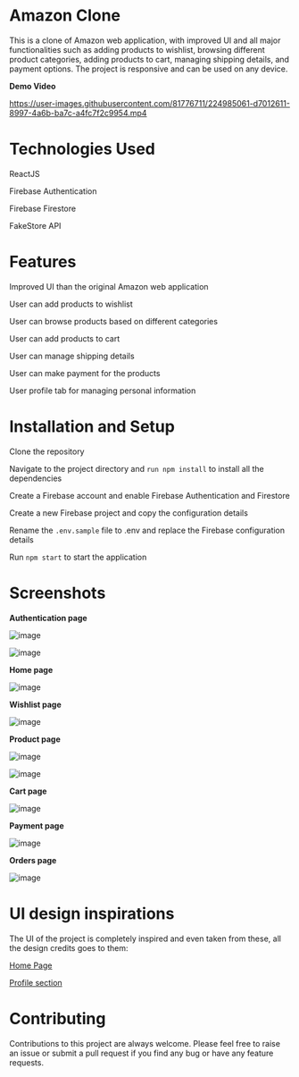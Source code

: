 # Amazon Clone


This is a clone of Amazon web application, with improved UI and all major functionalities such as adding products to wishlist, browsing different product categories, adding products to cart, managing shipping details, and payment options. The project is responsive and can be used on any device.

**Demo Video**


https://user-images.githubusercontent.com/81776711/224985061-d7012611-8997-4a6b-ba7c-a4fc7f2c9954.mp4


# Technologies Used


ReactJS

Firebase Authentication

Firebase Firestore

FakeStore API


# Features


Improved UI than the original Amazon web application

User can add products to wishlist

User can browse products based on different categories

User can add products to cart

User can manage shipping details

User can make payment for the products

User profile tab for managing personal information


# Installation and Setup


Clone the repository

Navigate to the project directory and `run npm install` to install all the dependencies

Create a Firebase account and enable Firebase Authentication and Firestore

Create a new Firebase project and copy the configuration details

Rename the `.env.sample` file to .env and replace the Firebase configuration details

Run `npm start` to start the application


# Screenshots

**Authentication page**

![image](https://user-images.githubusercontent.com/81776711/224613171-8b2c9392-5b97-4757-aaed-5e570e51f4a3.png)

![image](https://user-images.githubusercontent.com/81776711/224613223-7ad2a01e-13f6-474a-800b-2133ba0d27a7.png)


**Home page**

![image](https://user-images.githubusercontent.com/81776711/224613299-feb71146-bec7-4fd2-948b-e776d9701b47.png)


**Wishlist page**

![image](https://user-images.githubusercontent.com/81776711/224613383-6fed93fe-c269-4aba-888c-d0a3cf802f0a.png)


**Product page**

![image](https://user-images.githubusercontent.com/81776711/224615004-fe0bf691-333f-40f7-90ef-c4f26ebe5395.png)

![image](https://user-images.githubusercontent.com/81776711/224615047-2b015e56-ebdb-44e1-a29d-6fd382b40981.png)


**Cart page**

![image](https://user-images.githubusercontent.com/81776711/224614923-de0f913c-6305-4357-8b99-c32de24041b0.png)


**Payment page**

![image](https://user-images.githubusercontent.com/81776711/224615321-63c60972-78a4-49b0-8df4-d49a85a6cb86.png)


**Orders page**

![image](https://user-images.githubusercontent.com/81776711/224616126-7f3d7bff-e8d5-41dc-adb6-f9f1e6191654.png)


# UI design inspirations

The UI of the project is completely inspired and even taken from these, all the design credits goes to them:

[Home Page](https://dribbble.com/shots/15350650-Amazon-Website-Redesign-Concept)

[Profile section](https://dribbble.com/shots/20739514-Ecommerce-Account-Page-Dashboard-UXUI)


# Contributing


Contributions to this project are always welcome. Please feel free to raise an issue or submit a pull request if you find any bug or have any feature requests.
